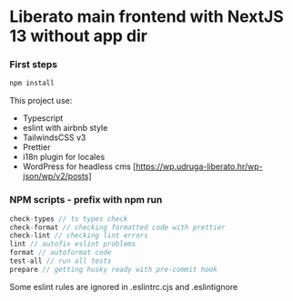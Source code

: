 # Liberato main frontend with NextJS 13 without app dir

### First steps

```js
npm install
```

This project use:

- Typescript
- eslint with airbnb style
- TailwindsCSS v3
- Prettier
- i18n plugin for locales
- WordPress for headless cms [https://wp.udruga-liberato.hr/wp-json/wp/v2/posts]

### NPM scripts - prefix with npm run

```js
check-types // ts types check
check-format // checking formatted code with prettier
check-lint // checking lint errors
lint // autofix eslint problems
format // autoformat code
test-all // run all tests
prepare // getting husky ready with pre-commit hook
```

Some eslint rules are ignored in .eslintrc.cjs and .eslintignore

